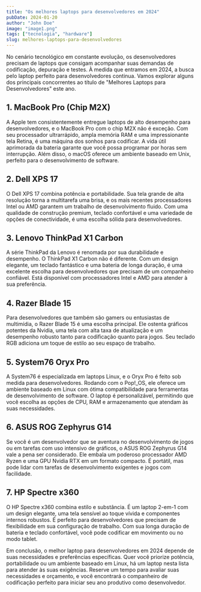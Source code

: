 ```yaml
---
title: "Os melhores laptops para desenvolvedores em 2024"
pubDate: 2024-01-20
author: "John Doe"
image: "image1.png"
tags: ["tecnologia", "hardware"]
slug: melhores-laptops-para-desenvolvedores
---
```


No cenário tecnológico em constante evolução, os desenvolvedores precisam de laptops que consigam acompanhar suas demandas de codificação, depuração e testes. À medida que entramos em 2024, a busca pelo laptop perfeito para desenvolvedores continua. Vamos explorar alguns dos principais concorrentes ao título de "Melhores Laptops para Desenvolvedores" este ano.

## 1. MacBook Pro (Chip M2X)

A Apple tem consistentemente entregue laptops de alto desempenho para desenvolvedores, e o MacBook Pro com o chip M2X não é exceção. Com seu processador ultrarrápido, ampla memória RAM e uma impressionante tela Retina, é uma máquina dos sonhos para codificar. A vida útil aprimorada da bateria garante que você possa programar por horas sem interrupção. Além disso, o macOS oferece um ambiente baseado em Unix, perfeito para o desenvolvimento de software.

## 2. Dell XPS 17

O Dell XPS 17 combina potência e portabilidade. Sua tela grande de alta resolução torna a multitarefa uma brisa, e os mais recentes processadores Intel ou AMD garantem um trabalho de desenvolvimento fluido. Com uma qualidade de construção premium, teclado confortável e uma variedade de opções de conectividade, é uma escolha sólida para desenvolvedores.

## 3. Lenovo ThinkPad X1 Carbon

A série ThinkPad da Lenovo é renomada por sua durabilidade e desempenho. O ThinkPad X1 Carbon não é diferente. Com um design elegante, um teclado fantástico e uma bateria de longa duração, é uma excelente escolha para desenvolvedores que precisam de um companheiro confiável. Está disponível com processadores Intel e AMD para atender à sua preferência.

## 4. Razer Blade 15

Para desenvolvedores que também são gamers ou entusiastas de multimídia, o Razer Blade 15 é uma escolha principal. Ele ostenta gráficos potentes da Nvidia, uma tela com alta taxa de atualização e um desempenho robusto tanto para codificação quanto para jogos. Seu teclado RGB adiciona um toque de estilo ao seu espaço de trabalho.

## 5. System76 Oryx Pro

A System76 é especializada em laptops Linux, e o Oryx Pro é feito sob medida para desenvolvedores. Rodando com o Pop!\_OS, ele oferece um ambiente baseado em Linux com ótima compatibilidade para ferramentas de desenvolvimento de software. O laptop é personalizável, permitindo que você escolha as opções de CPU, RAM e armazenamento que atendam às suas necessidades.

## 6. ASUS ROG Zephyrus G14

Se você é um desenvolvedor que se aventura no desenvolvimento de jogos ou em tarefas com uso intensivo de gráficos, o ASUS ROG Zephyrus G14 vale a pena ser considerado. Ele embala um poderoso processador AMD Ryzen e uma GPU Nvidia RTX em um formato compacto. É portátil, mas pode lidar com tarefas de desenvolvimento exigentes e jogos com facilidade.

## 7. HP Spectre x360

O HP Spectre x360 combina estilo e substância. É um laptop 2-em-1 com um design elegante, uma tela sensível ao toque vívida e componentes internos robustos. É perfeito para desenvolvedores que precisam de flexibilidade em sua configuração de trabalho. Com sua longa duração de bateria e teclado confortável, você pode codificar em movimento ou no modo tablet.

Em conclusão, o melhor laptop para desenvolvedores em 2024 depende de suas necessidades e preferências específicas. Quer você priorize potência, portabilidade ou um ambiente baseado em Linux, há um laptop nesta lista para atender às suas exigências. Reserve um tempo para avaliar suas necessidades e orçamento, e você encontrará o companheiro de codificação perfeito para iniciar seu ano produtivo como desenvolvedor.
